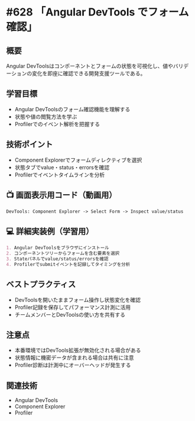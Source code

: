 # #628 「Angular DevTools でフォーム確認」

## 概要
Angular DevToolsはコンポーネントとフォームの状態を可視化し、値やバリデーションの変化を即座に確認できる開発支援ツールである。

## 学習目標
- Angular DevToolsのフォーム確認機能を理解する
- 状態や値の閲覧方法を学ぶ
- Profilerでのイベント解析を把握する

## 技術ポイント
- Component Explorerでフォームディレクティブを選択
- 状態タブでvalue・status・errorsを確認
- Profilerでイベントタイムラインを分析

## 📺 画面表示用コード（動画用）
```text
DevTools: Component Explorer -> Select Form -> Inspect value/status
```

## 💻 詳細実装例（学習用）
```markdown
1. Angular DevToolsをブラウザにインストール
2. コンポーネントツリーからフォームを含む要素を選択
3. Stateパネルでvalue/status/errorsを確認
4. Profilerでsubmitイベントを記録してタイミングを分析
```

## ベストプラクティス
- DevToolsを開いたままフォーム操作し状態変化を確認
- Profiler記録を保存してパフォーマンス計測に活用
- チームメンバーとDevToolsの使い方を共有する

## 注意点
- 本番環境ではDevTools拡張が無効化される場合がある
- 状態情報に機密データが含まれる場合は共有に注意
- Profiler診断は計測中にオーバーヘッドが発生する

## 関連技術
- Angular DevTools
- Component Explorer
- Profiler
